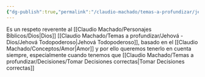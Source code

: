 ```yaml
---
{"dg-publish":true,"permalink":"/claudio-machado/temas-a-profundizar/jehova-dios/el-temor-de-jehova/"}
---
```


Es un respeto reverente al [[Claudio Machado/Personajes Bíblicos/Dios\|Dios]] [[Claudio Machado/Temas a profundizar/Jehová - Dios/Jehová Todopoderoso\|Jehová Todopoderoso]], basado en el [[Claudio Machado/Conceptos/Amor\|Amor]]  y por ello queremos tenerlo en cuenta siempre, especialmente cuando tenemos que [[Claudio Machado/Temas a profundizar/Decisiones/Tomar Decisiones correctas\|Tomar Decisiones correctas]] 